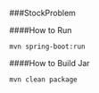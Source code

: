 
###StockProblem


####How to Run
```buildoutcfg
mvn spring-boot:run
```

####How to Build Jar
```buildoutcfg
mvn clean package
```
